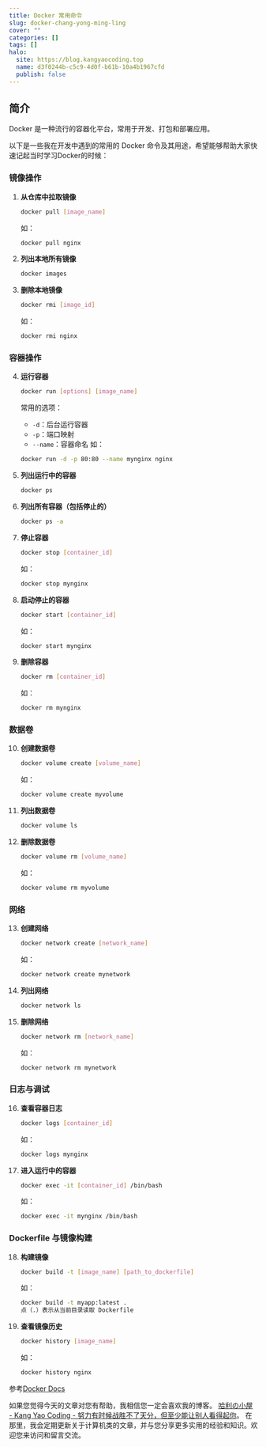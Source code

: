 ```yaml
---
title: Docker 常用命令
slug: docker-chang-yong-ming-ling
cover: ""
categories: []
tags: []
halo:
  site: https://blog.kangyaocoding.top
  name: d3f0244b-c5c9-4d0f-b61b-10a4b1967cfd
  publish: false
---
```

## 简介

Docker 是一种流行的容器化平台，常用于开发、打包和部署应用。

以下是一些我在开发中遇到的常用的 Docker 命令及其用途，希望能够帮助大家快速记起当时学习Docker的时候：

### 镜像操作
1. **从仓库中拉取镜像**
   ```bash
   docker pull [image_name]
   ```
   如：
   ```bash
   docker pull nginx
   ```

2. **列出本地所有镜像**
   ```bash
   docker images
   ```

3. **删除本地镜像**
   ```bash
   docker rmi [image_id]
   ```
   如：
   ```bash
   docker rmi nginx
   ```

### 容器操作
4. **运行容器**
   ```bash
   docker run [options] [image_name]
   ```
   常用的选项：
   - `-d`：后台运行容器
   - `-p`：端口映射
   - `--name`：容器命名
   如：
   ```bash
   docker run -d -p 80:80 --name mynginx nginx
   ```

5. **列出运行中的容器**
   ```bash
   docker ps
   ```

6. **列出所有容器（包括停止的）**
   ```bash
   docker ps -a
   ```

7. **停止容器**
   ```bash
   docker stop [container_id]
   ```
   如：
   ```bash
   docker stop mynginx
   ```

8. **启动停止的容器**
   ```bash
   docker start [container_id]
   ```
   如：
   ```bash
   docker start mynginx
   ```

9. **删除容器**
   ```bash
   docker rm [container_id]
   ```
   如：
   ```bash
   docker rm mynginx
   ```

### 数据卷
10. **创建数据卷**
    ```bash
    docker volume create [volume_name]
    ```
    如：
    ```bash
    docker volume create myvolume
    ```

11. **列出数据卷**
    ```bash
    docker volume ls
    ```

12. **删除数据卷**
    ```bash
    docker volume rm [volume_name]
    ```
    如：
    ```bash
    docker volume rm myvolume
    ```

### 网络
13. **创建网络**
    ```bash
    docker network create [network_name]
    ```
    如：
    ```bash
    docker network create mynetwork
    ```

14. **列出网络**
    ```bash
    docker network ls
    ```

15. **删除网络**
    ```bash
    docker network rm [network_name]
    ```
    如：
    ```bash
    docker network rm mynetwork
    ```

### 日志与调试
16. **查看容器日志**
    ```bash
    docker logs [container_id]
    ```
    如：
    ```bash
    docker logs mynginx
    ```

17. **进入运行中的容器**
    ```bash
    docker exec -it [container_id] /bin/bash
    ```
    如：
    ```bash
    docker exec -it mynginx /bin/bash
    ```

### Dockerfile 与镜像构建
18. **构建镜像**
    ```bash
    docker build -t [image_name] [path_to_dockerfile]
    ```
    如：
    ```bash
    docker build -t myapp:latest .
    点（.）表示从当前目录读取 Dockerfile
    ```

19. **查看镜像历史**
    ```bash
    docker history [image_name]
    ```
    如：
    ```bash
    docker history nginx
    ```

参考[Docker Docs](https://docs.docker.com/)

如果您觉得今天的文章对您有帮助，我相信您一定会喜欢我的博客。
[哈利の小屋 - Kang Yao Coding - 努力有时候战胜不了天分，但至少能让别人看得起你](https://blog.kangyaocoding.top/ "哈利の小屋 - Kang Yao Coding - 努力有时候战胜不了天分，但至少能让别人看得起你")。
在那里，我会定期更新关于计算机类的文章，并与您分享更多实用的经验和知识。欢迎您来访问和留言交流。